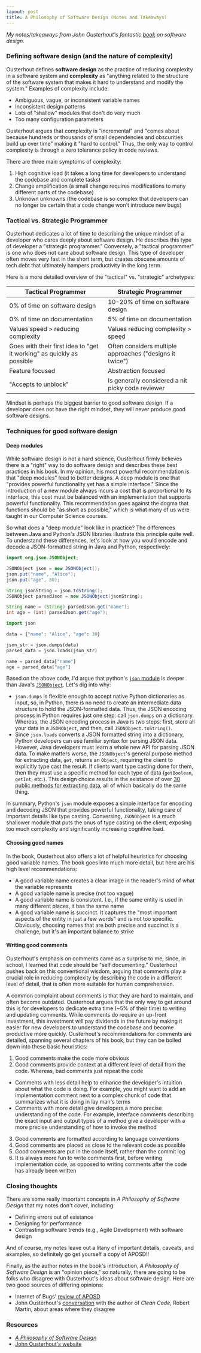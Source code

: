 ```yaml
---
layout: post
title: A Philosophy of Software Design (Notes and Takeaways)
---
```


*My notes/takeaways from John Ousterhout's fantastic [book](https://www.amazon.com/dp/173210221X) on software design.*

### Defining software design (and the nature of complexity)

Ousterhout defines **software design** as the practice of reducing complexity in a software system and **complexity** as "anything related to the structure of the software system that makes it hard to understand and modify the system." Examples of complexity include:
- Ambiguous, vague, or inconsistent variable names
- Inconsistent design patterns
- Lots of "shallow" modules that don't do very much
- Too many configuration parameters

Ousterhout argues that complexity is "incremental" and "comes about because hundreds or thousands of small dependencies and obscurities build up over time" making it "hard to control." Thus, the only way to control complexity is through a zero tolerance policy in code reviews. 

There are three main symptoms of complexity:
1. High cognitive load (it takes a long time for developers to understand the codebase and complete tasks)
2. Change amplification (a small change requires modifications to many different parts of the codebase)
3. Unknown unknowns (the codebase is so complex that developers can no longer be certain that a code change won't introduce new bugs)

### Tactical vs. Strategic Programmer

Ousterhout dedicates a lot of time to describing the unique mindset of a developer who cares deeply about software design. He describes this type of developer a "strategic programmer." Conversely, a "tactical programmer" is one who does not care about software design. This type of developer often moves very fast in the short term, but creates obscene amounts of tech debt that ultimately hampers productivity in the long term. 

Here is a more detailed overview of the "tactical" vs. "strategic" archetypes:

| Tactical Programmer | Strategic Programmer |
|---------------------|----------------------|
| 0% of time on software design | 10-20% of time on software design |
| 0% of time on documentation | 5% of time on documentation |
| Values speed > reducing complexity | Values reducing complexity > speed |
| Goes with their first idea to "get it working" as quickly as possible | Often considers multiple approaches ("designs it twice")|
| Feature focused | Abstraction focused |
| "Accepts to unblock" | Is generally considered a nit picky code reviewer |

Mindset is perhaps the biggest barrier to good software design. If a developer does not have the right mindset, they will never produce good software designs. 

### Techniques for good software design

#### Deep modules

While software design is not a hard science, Ousterhout firmly believes there is a "right" way to do software design and describes these best practices in his book. In my opinion, his most powerful recommendation is that "deep modules" lead to better designs. A deep module is one that "provides powerful functionality yet has a simple interface." Since the introduction of a new module always incurs a cost that is proportional to its interface, this cost must be balanced with an implementation that supports powerful functionality. This recommendation goes against the dogma that functions should be "as short as possible," which is what many of us were taught in our Computer Science courses. 

So what does a "deep module" look like in practice? The differences between Java and Python's JSON libraries illustrate this principle quite well. To understand these differences, let's look at how you would encode and decode a JSON-formatted string in Java and Python, respectively:

```java
import org.json.JSONObject;

JSONObject json = new JSONObject();
json.put("name", "Alice");
json.put("age", 30);

String jsonString = json.toString();
JSONObject parsedJson = new JSONObject(jsonString);

String name = (String) parsedJson.get("name");
int age = (int) parsedJson.get("age");
```

```python
import json

data = {"name": "Alice", "age": 30}

json_str = json.dumps(data)
parsed_data = json.loads(json_str)

name = parsed_data["name"]
age = parsed_data["age"]
```

Based on the above code, I'd argue that python's [`json` module](https://github.com/python/cpython/blob/main/Lib/json/__init__.py)
is deeper than Java's [`JSONObject`](https://github.com/stleary/JSON-java/blob/master/src/main/java/org/json/JSONObject.java). Let's dig into why:

- `json.dumps` is flexible enough to accept native Python dictionaries as input, so, in Python, there is no need to create an intermediate data structure to hold the JSON-formatted data. Thus, the JSON encoding process in Python requires just one step: call `json.dumps`
on a dictionary. Whereas, the JSON encoding process in Java is two steps: first, 
store all your data in a `JSONObject`, and then, call `JSONObject.toString()`.
- Since `json.loads` converts a JSON formatted string into a dictionary, Python developers
can use familiar syntax for parsing JSON data. However, Java developers must learn
a whole new API for parsing JSON data. To make matters worse, the `JSONObject`'s general purpose method for extracting data, `get`, returns an `Object`, requiring the client to explicitly type cast the result. If clients want type casting done for them, then they must use a specific method for each type of data (`getBoolean`, `getInt`, etc.). This design choice results in the existance of over [30 public methods for extracting data](https://github.com/stleary/JSON-java/blob/master/src/main/java/org/json/JSONObject.java), all of which basically do the same thing.

In summary, Python's `json` module exposes a simple interface for encoding and 
decoding JSON that provides powerful functionality, taking care of important details like
type casting. Conversing, `JSONObject` is a much shallower module that puts the onus of type casting on the client, exposing too much complexity and significantly 
increasing cognitive load. 

#### Choosing good names

In the book, Ousterhout also offers a lot of helpful heuristics for choosing good variable names. The book goes into much more detail, but here are his high level recommendations:
- A good variable name creates a clear image in the reader's mind of what the variable represents
- A good variable name is precise (not too vague)
- A good variable name is consistent. I.e., if the same entity is used in many different
places, it has the same name
- A good variable name is succinct. It captures the "most important aspects of the entity in just a few words" and is not too specific. Obviously, choosing names that are both precise
and succinct is a challenge, but it's an important balance to strike

#### Writing good comments

Ousterhout's emphasis on comments came as a surprise to me, since, in school, I learned that code should be "self documenting." Ousterhout pushes back on this conventional wisdom, arguing that comments play a crucial role in reducing complexity by describing the code in a different level of detail, that is often more suitable for human comprehension. 

A common complaint about comments is that they are hard to maintain, and often become outdated. Ousterhout argues that the only way to get around this is for developers to dedicate extra time (~5% of their time) to writing and updating comments. While comments do require an up-front investment, this investment will pay dividends in the future by making it easier for new developers to understand the codebase and become productive more quickly. Ousterhout's recommendations for comments are detailed, spanning several chapters of his book, but they can be boiled down into these basic heuristics:
1. Good comments make the code more obvious
2. Good comments provide context at a different level of detail from the code. Whereas, bad comments just repeat the code
- Comments with less detail help to enhance the developer's intuition about what the code is doing. For example, you might want to add an implementation comment next to a complex chunk of code that summarizes what it is doing in lay man's terms 
- Comments with more detail give developers a more precise understanding of the code. For example, interface comments describing the exact input and output types of a method give a developer with a more precise understanding of how to invoke the method
3. Good comments are formatted according to language conventions
4. Good comments are placed as close to the relevant code as possible
5. Good comments are put in the code itself, rather than the commit log
6. It is always more fun to write comments first, before writing implementation code, as opposed to writing comments after the code has already been written

### Closing thoughts

There are some really important concepts in *A Philosophy of Software Design* that my notes
don't cover, including:
- Defining errors out of existance
- Designing for performance
- Contrasting software trends (e.g., Agile Development) with software design

And of course, my notes leave out a litany of important details, caveats, and examples, so 
definitely go get yourself a copy of APOSD!!

Finally, as the author notes in the book's introduction, *A Philosophy of Software Design* is an "opinion piece," so naturally, there are going to be folks who disagree with 
Ousterhout's ideas about software design. Here are two good sources of differing opinions:
- Internet of Bugs' [review of APOSD](https://www.youtube.com/watch?v=4xqkI953K6Y)
- John Ousterhout's [conversation](https://github.com/johnousterhout/aposd-vs-clean-code/blob/main/README.md) with the author of *Clean Code*, Robert Martin, about areas
where they disagree

### Resources

- [*A Philosophy of Software Design*](https://www.amazon.com/dp/173210221X)
- [John Ousterhout's website](https://web.stanford.edu/~ouster/cgi-bin/home.php)

